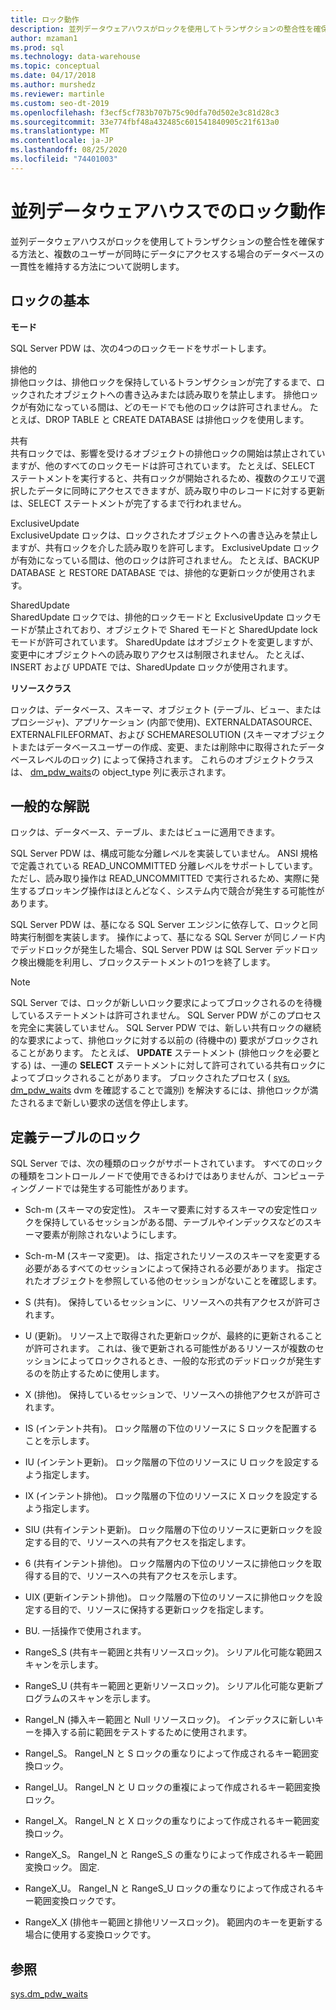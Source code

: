 ```yaml
---
title: ロック動作
description: 並列データウェアハウスがロックを使用してトランザクションの整合性を確保する方法と、複数のユーザーが同時にデータにアクセスする場合のデータベースの一貫性を維持する方法について説明します。
author: mzaman1
ms.prod: sql
ms.technology: data-warehouse
ms.topic: conceptual
ms.date: 04/17/2018
ms.author: murshedz
ms.reviewer: martinle
ms.custom: seo-dt-2019
ms.openlocfilehash: f3ecf5cf783b707b75c90dfa70d502e3c81d28c3
ms.sourcegitcommit: 33e774fbf48a432485c601541840905c21f613a0
ms.translationtype: MT
ms.contentlocale: ja-JP
ms.lasthandoff: 08/25/2020
ms.locfileid: "74401003"
---
```

# <a name="locking-behavior-in-parallel-data-warehouse"></a>並列データウェアハウスでのロック動作
並列データウェアハウスがロックを使用してトランザクションの整合性を確保する方法と、複数のユーザーが同時にデータにアクセスする場合のデータベースの一貫性を維持する方法について説明します。  
  
## <a name="locking-basics"></a><a name="Basics"></a>ロックの基本  
**モード**  
  
SQL Server PDW は、次の4つのロックモードをサポートします。  
  
排他的  
排他ロックは、排他ロックを保持しているトランザクションが完了するまで、ロックされたオブジェクトへの書き込みまたは読み取りを禁止します。 排他ロックが有効になっている間は、どのモードでも他のロックは許可されません。 たとえば、DROP TABLE と CREATE DATABASE は排他ロックを使用します。  
  
共有  
共有ロックでは、影響を受けるオブジェクトの排他ロックの開始は禁止されていますが、他のすべてのロックモードは許可されています。 たとえば、SELECT ステートメントを実行すると、共有ロックが開始されるため、複数のクエリで選択したデータに同時にアクセスできますが、読み取り中のレコードに対する更新は、SELECT ステートメントが完了するまで行われません。  
  
ExclusiveUpdate  
ExclusiveUpdate ロックは、ロックされたオブジェクトへの書き込みを禁止しますが、共有ロックを介した読み取りを許可します。 ExclusiveUpdate ロックが有効になっている間は、他のロックは許可されません。 たとえば、BACKUP DATABASE と RESTORE DATABASE では、排他的な更新ロックが使用されます。  
  
SharedUpdate  
SharedUpdate ロックでは、排他的ロックモードと ExclusiveUpdate ロックモードが禁止されており、オブジェクトで Shared モードと SharedUpdate lock モードが許可されています。 SharedUpdate はオブジェクトを変更しますが、変更中にオブジェクトへの読み取りアクセスは制限されません。 たとえば、INSERT および UPDATE では、SharedUpdate ロックが使用されます。  
  
**リソースクラス**  
  
ロックは、データベース、スキーマ、オブジェクト (テーブル、ビュー、またはプロシージャ)、アプリケーション (内部で使用)、EXTERNALDATASOURCE、EXTERNALFILEFORMAT、および SCHEMARESOLUTION (スキーマオブジェクトまたはデータベースユーザーの作成、変更、または削除中に取得されたデータベースレベルのロック) によって保持されます。 これらのオブジェクトクラスは、 [dm_pdw_waits](../relational-databases/system-dynamic-management-views/sys-dm-pdw-waits-transact-sql.md)の object_type 列に表示されます。  
  
## <a name="general-remarks"></a><a name="Remarks"></a>一般的な解説  
ロックは、データベース、テーブル、またはビューに適用できます。  
  
SQL Server PDW は、構成可能な分離レベルを実装していません。 ANSI 規格で定義されている READ_UNCOMMITTED 分離レベルをサポートしています。 ただし、読み取り操作は READ_UNCOMMITTED で実行されるため、実際に発生するブロッキング操作はほとんどなく、システム内で競合が発生する可能性があります。  
  
SQL Server PDW は、基になる SQL Server エンジンに依存して、ロックと同時実行制御を実装します。 操作によって、基になる SQL Server が同じノード内でデッドロックが発生した場合、SQL Server PDW は SQL Server デッドロック検出機能を利用し、ブロックステートメントの1つを終了します。  
  
> [!NOTE]  
> SQL Server では、ロックが新しいロック要求によってブロックされるのを待機しているステートメントは許可されません。 SQL Server PDW がこのプロセスを完全に実装していません。 SQL Server PDW では、新しい共有ロックの継続的な要求によって、排他ロックに対する以前の (待機中の) 要求がブロックされることがあります。 たとえば、 **UPDATE** ステートメント (排他ロックを必要とする) は、一連の **SELECT** ステートメントに対して許可されている共有ロックによってブロックされることがあります。 ブロックされたプロセス ( [sys. dm_pdw_waits](../relational-databases/system-dynamic-management-views/sys-dm-pdw-waits-transact-sql.md) dvm を確認することで識別) を解決するには、排他ロックが満たされるまで新しい要求の送信を停止します。  
  
## <a name="lock-definition-table"></a>定義テーブルのロック  
SQL Server では、次の種類のロックがサポートされています。 すべてのロックの種類をコントロールノードで使用できるわけではありませんが、コンピューティングノードでは発生する可能性があります。  
  
-   Sch-m (スキーマの安定性)。 スキーマ要素に対するスキーマの安定性ロックを保持しているセッションがある間、テーブルやインデックスなどのスキーマ要素が削除されないようにします。  
  
-   Sch-m-M (スキーマ変更)。 は、指定されたリソースのスキーマを変更する必要があるすべてのセッションによって保持される必要があります。 指定されたオブジェクトを参照している他のセッションがないことを確認します。  
  
-   S (共有)。 保持しているセッションに、リソースへの共有アクセスが許可されます。  
  
-   U (更新)。 リソース上で取得された更新ロックが、最終的に更新されることが許可されます。 これは、後で更新される可能性があるリソースが複数のセッションによってロックされるとき、一般的な形式のデッドロックが発生するのを防止するために使用します。  
  
-   X (排他)。 保持しているセッションで、リソースへの排他アクセスが許可されます。  
  
-   IS (インテント共有)。 ロック階層の下位のリソースに S ロックを配置することを示します。  
  
-   IU (インテント更新)。 ロック階層の下位のリソースに U ロックを設定するよう指定します。  
  
-   IX (インテント排他)。 ロック階層の下位のリソースに X ロックを設定するよう指定します。  
  
-   SIU (共有インテント更新)。 ロック階層の下位のリソースに更新ロックを設定する目的で、リソースへの共有アクセスを指定します。  
  
-   6 (共有インテント排他)。 ロック階層内の下位のリソースに排他ロックを取得する目的で、リソースへの共有アクセスを示します。  
  
-   UIX (更新インテント排他)。 ロック階層の下位のリソースに排他ロックを設定する目的で、リソースに保持する更新ロックを指定します。  
  
-   BU. 一括操作で使用されます。  
  
-   RangeS_S (共有キー範囲と共有リソースロック)。 シリアル化可能な範囲スキャンを示します。  
  
-   RangeS_U (共有キー範囲と更新リソースロック)。 シリアル化可能な更新プログラムのスキャンを示します。  
  
-   RangeI_N (挿入キー範囲と Null リソースロック)。 インデックスに新しいキーを挿入する前に範囲をテストするために使用されます。  
  
-   RangeI_S。 RangeI_N と S ロックの重なりによって作成されるキー範囲変換ロック。  
  
-   RangeI_U。 RangeI_N と U ロックの重複によって作成されるキー範囲変換ロック。  
  
-   RangeI_X。 RangeI_N と X ロックの重なりによって作成されるキー範囲変換ロック。  
  
-   RangeX_S。 RangeI_N と RangeS_S の重なりによって作成されるキー範囲変換ロック。 固定.  
  
-   RangeX_U。 RangeI_N と RangeS_U ロックの重なりによって作成されるキー範囲変換ロックです。  
  
-   RangeX_X (排他キー範囲と排他リソースロック)。 範囲内のキーを更新する場合に使用する変換ロックです。  
  
## <a name="see-also"></a>参照  
<!-- MISSING LINKS 
[Common Metadata Query Examples &#40;SQL Server PDW&#41;](../sqlpdw/common-metadata-query-examples-sql-server-pdw.md)  
-->
[sys.dm_pdw_waits](../relational-databases/system-dynamic-management-views/sys-dm-pdw-waits-transact-sql.md)  
  
